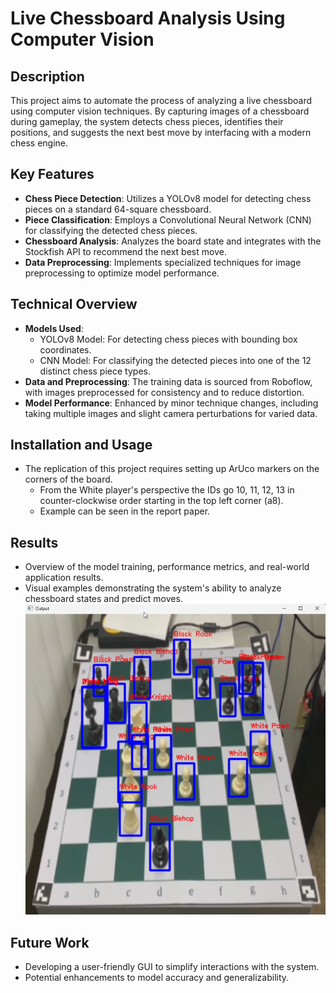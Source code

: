 # Live Chessboard Analysis Using Computer Vision

## Description
This project aims to automate the process of analyzing a live chessboard using computer vision techniques. By capturing images of a chessboard during gameplay, the system detects chess pieces, identifies their positions, and suggests the next best move by interfacing with a modern chess engine.

## Key Features
- **Chess Piece Detection**: Utilizes a YOLOv8 model for detecting chess pieces on a standard 64-square chessboard.
- **Piece Classification**: Employs a Convolutional Neural Network (CNN) for classifying the detected chess pieces.
- **Chessboard Analysis**: Analyzes the board state and integrates with the Stockfish API to recommend the next best move.
- **Data Preprocessing**: Implements specialized techniques for image preprocessing to optimize model performance.

## Technical Overview
- **Models Used**: 
  - YOLOv8 Model: For detecting chess pieces with bounding box coordinates.
  - CNN Model: For classifying the detected pieces into one of the 12 distinct chess piece types.
- **Data and Preprocessing**: The training data is sourced from Roboflow, with images preprocessed for consistency and to reduce distortion.
- **Model Performance**: Enhanced by minor technique changes, including taking multiple images and slight camera perturbations for varied data.

## Installation and Usage
- The replication of this project requires setting up ArUco markers on the corners of the board.
  - From the White player's perspective the IDs go 10, 11, 12, 13 in counter-clockwise order starting in the top left corner (a8).
  - Example can be seen in the report paper.

## Results
- Overview of the model training, performance metrics, and real-world application results.
- Visual examples demonstrating the system's ability to analyze chessboard states and predict moves.
  ![Example of Board Analysis](https://github.com/ZebZimmer/ChessComputerVisionProject/blob/main/Pictures/perfect_read.png)


## Future Work
- Developing a user-friendly GUI to simplify interactions with the system.
- Potential enhancements to model accuracy and generalizability.
